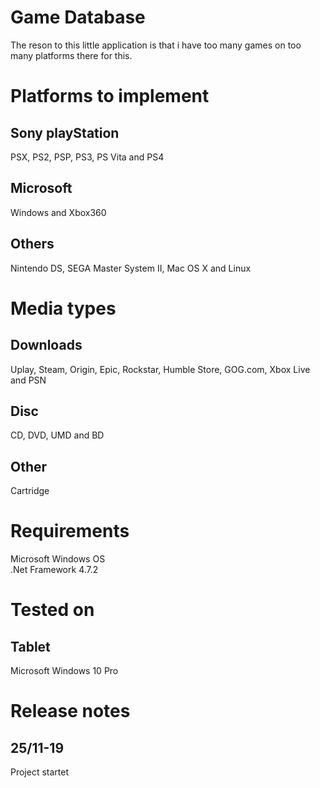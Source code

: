 
# Game Database
The reson to this little application is that i have too many games on too many platforms there for this.

# Platforms to implement
## Sony playStation
PSX, PS2, PSP, PS3, PS Vita and PS4
## Microsoft
Windows and Xbox360
## Others
Nintendo DS, SEGA Master System II, Mac OS X and Linux

# Media types
## Downloads
Uplay, Steam, Origin, Epic, Rockstar, Humble Store, GOG.com, Xbox Live and PSN
## Disc
CD, DVD, UMD and BD
## Other
Cartridge

# Requirements
Microsoft Windows OS
<br>.Net Framework 4.7.2

# Tested on
## Tablet
Microsoft Windows 10 Pro

# Release notes
## 25/11-19 
Project startet
